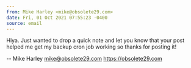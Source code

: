 ```yaml
---
from: Mike Harley <mike@obsolete29.com>
date: Fri, 01 Oct 2021 07:55:23 -0400
source: email
---
```


Hiya. Just wanted to drop a quick note and let you know that your post
helped me get my backup cron job working so thanks for posting it!

-- 
Mike Harley <mike@obsolete29.com>
https://obsolete29.com